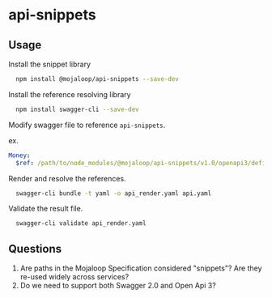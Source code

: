 # api-snippets

## Usage

Install the snippet library
```bash
  npm install @mojaloop/api-snippets --save-dev
```

Install the reference resolving library
```bash
  npm install swagger-cli --save-dev
```

Modify swagger file to reference `api-snippets`.

ex.
```yaml
Money:
  $ref: /path/to/node_modules/@mojaloop/api-snippets/v1.0/openapi3/definitions/Money.yaml
```

Render and resolve the references.
```bash
  swagger-cli bundle -t yaml -o api_render.yaml api.yaml 
```

Validate the result file.
```bash
  swagger-cli validate api_render.yaml
```

## Questions

1) Are paths in the Mojaloop Specification considered "snippets"? Are they re-used widely across services?
2) Do we need to support both Swagger 2.0 and Open Api 3?
